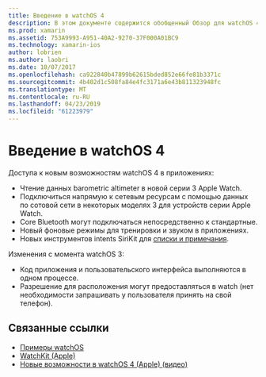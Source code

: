 ```yaml
---
title: Введение в watchOS 4
description: В этом документе содержится обобщенный Обзор для watchOS 4, описывающие новые возможности, которые теперь доступны для разработчиков Xamarin.
ms.prod: xamarin
ms.assetid: 753A9993-A951-40A2-9270-37F000A01BC9
ms.technology: xamarin-ios
author: lobrien
ms.author: laobri
ms.date: 10/07/2017
ms.openlocfilehash: ca922840b47899b62615bded852e66fe81b3371c
ms.sourcegitcommit: 4b402d1c508fa84e4fc3171a6e43b811323948fc
ms.translationtype: MT
ms.contentlocale: ru-RU
ms.lasthandoff: 04/23/2019
ms.locfileid: "61223979"
---
```

# <a name="introduction-to-watchos-4"></a>Введение в watchOS 4

Доступа к новым возможностям watchOS 4 в приложениях:

* Чтение данных barometric altimeter в новой серии 3 Apple Watch.
* Подключиться напрямую к сетевым ресурсам с помощью данных по сотовой сети в некоторых моделях 3 для устройств серии Apple Watch.
* Core Bluetooth могут подключаться непосредственно к стандартные.
* Новый фоновые режимы для тренировки и звуком в приложениях.
* Новых инструментов intents SiriKit для [списки и примечания](~/ios/platform/introduction-to-ios11/sirikit.md).

Изменения с момента watchOS 3:

* Код приложения и пользовательского интерфейса выполняются в одном процессе.
* Разрешение для расположения могут предоставляться в watch (нет необходимости запрашивать у пользователя принять на свой телефон).

## <a name="related-links"></a>Связанные ссылки

* [Примеры watchOS](https://developer.xamarin.com/samples/watchos/all/)
* [WatchKit (Apple)](https://developer.apple.com/documentation/watchkit)
* [Новые возможности в watchOS 4 (Apple) (видео)](https://developer.apple.com/videos/play/wwdc2017/205/)
